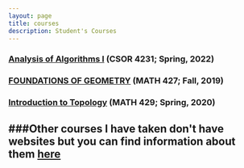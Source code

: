 ```yaml
---
layout: page
title: courses
description: Student's Courses
---
```




### [Analysis of Algorithms I](http://www.cs.columbia.edu/~xichen/algorithm/) (CSOR 4231; Spring, 2022)

### [FOUNDATIONS OF GEOMETRY](https://anton-petrunin.github.io/427/) (MATH 427; Fall, 2019)

### [Introduction to Topology](http://php.scripts.psu.edu/users/v/x/vxs137/Teach_old/429_S21/429.html) (MATH 429; Spring, 2020)

###Other courses I have taken don't have websites but you can find information about them <a href="{{ BASE_PATH }}/assets/courses.docx">here</a>
---
